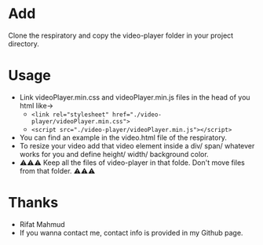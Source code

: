 # Add
Clone the respiratory and copy the video-player folder in your project directory.

# Usage
- Link videoPlayer.min.css and videoPlayer.min.js files in the head of you html like->
	- `<link rel="stylesheet" href="./video-player/videoPlayer.min.css">`
	- `<script src="./video-player/videoPlayer.min.js"></script>`
- You can find an example in the video.html file of the respiratory.
- To resize your video add that video element inside a div/ span/ whatever works for you and define height/ width/ background color.
- ⚠⚠⚠ Keep all the files of video-player in that folde. Don't move files from that folder. ⚠⚠⚠
# Thanks
- Rifat Mahmud
- If you wanna contact me, contact info is provided in my Github page.
